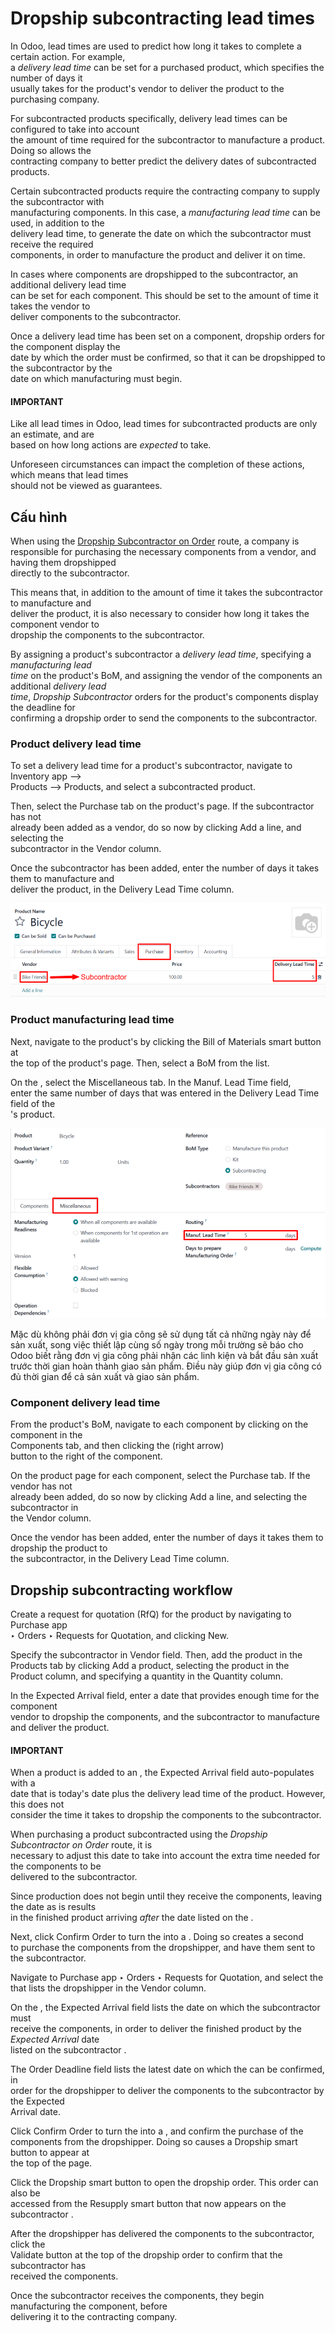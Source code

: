 # Dropship subcontracting lead times

In Odoo, lead times are used to predict how long it takes to complete a certain action. For example,\
a _delivery lead time_ can be set for a purchased product, which specifies the number of days it\
usually takes for the product's vendor to deliver the product to the purchasing company.

For subcontracted products specifically, delivery lead times can be configured to take into account\
the amount of time required for the subcontractor to manufacture a product. Doing so allows the\
contracting company to better predict the delivery dates of subcontracted products.

Certain subcontracted products require the contracting company to supply the subcontractor with\
manufacturing components. In this case, a _manufacturing lead time_ can be used, in addition to the\
delivery lead time, to generate the date on which the subcontractor must receive the required\
components, in order to manufacture the product and deliver it on time.

In cases where components are dropshipped to the subcontractor, an additional delivery lead time\
can be set for each component. This should be set to the amount of time it takes the vendor to\
deliver components to the subcontractor.

Once a delivery lead time has been set on a component, dropship orders for the component display the\
date by which the order must be confirmed, so that it can be dropshipped to the subcontractor by the\
date on which manufacturing must begin.

#### IMPORTANT

Like all lead times in Odoo, lead times for subcontracted products are only an estimate, and are\
based on how long actions are _expected_ to take.

Unforeseen circumstances can impact the completion of these actions, which means that lead times\
should not be viewed as guarantees.

## Cấu hình

When using the [Dropship Subcontractor on Order](applications/inventory_and_mrp/manufacturing/subcontracting/subcontracting_dropship.md) route, a company is\
responsible for purchasing the necessary components from a vendor, and having them dropshipped\
directly to the subcontractor.

This means that, in addition to the amount of time it takes the subcontractor to manufacture and\
deliver the product, it is also necessary to consider how long it takes the component vendor to\
dropship the components to the subcontractor.

By assigning a product's subcontractor a _delivery lead time_, specifying a _manufacturing lead_\
_time_ on the product's BoM, and assigning the vendor of the components an additional _delivery lead_\
_time_, _Dropship Subcontractor_ orders for the product's components display the deadline for\
confirming a dropship order to send the components to the subcontractor.

### Product delivery lead time

To set a delivery lead time for a product's subcontractor, navigate to Inventory app -->\
Products --> Products, and select a subcontracted product.

Then, select the Purchase tab on the product's page. If the subcontractor has not\
already been added as a vendor, do so now by clicking Add a line, and selecting the\
subcontractor in the Vendor column.

Once the subcontractor has been added, enter the number of days it takes them to manufacture and\
deliver the product, in the Delivery Lead Time column.

![The Delivery Lead Time field for a subcontractor, on the Purchase tab of a product page.](../../../../.gitbook/assets/delivery-lead-time1.png)

### Product manufacturing lead time

Next, navigate to the product's by clicking the Bill of Materials smart button at\
the top of the product's page. Then, select a BoM from the list.

On the , select the Miscellaneous tab. In the Manuf. Lead Time field,\
enter the same number of days that was entered in the Delivery Lead Time field of the\
's product.

![The Manuf. Lead Time field on a product's BoM.](../../../../.gitbook/assets/manufacturing-lead-time.png)

Mặc dù không phải đơn vị gia công sẽ sử dụng tất cả những ngày này để sản xuất, song việc thiết lập cùng số ngày trong mỗi trường sẽ báo cho Odoo biết rằng đơn vị gia công phải nhận các linh kiện và bắt đầu sản xuất trước thời gian hoàn thành giao sản phẩm. Điều này giúp đơn vị gia công có đủ thời gian để cả sản xuất và giao sản phẩm.

### Component delivery lead time

From the product's BoM, navigate to each component by clicking on the component in the\
Components tab, and then clicking the (right arrow)\
button to the right of the component.

On the product page for each component, select the Purchase tab. If the vendor has not\
already been added, do so now by clicking Add a line, and selecting the subcontractor in\
the Vendor column.

Once the vendor has been added, enter the number of days it takes them to dropship the product to\
the subcontractor, in the Delivery Lead Time column.

## Dropship subcontracting workflow

Create a request for quotation (RfQ) for the product by navigating to Purchase app\
‣ Orders ‣ Requests for Quotation, and clicking New.

Specify the subcontractor in Vendor field. Then, add the product in the\
Products tab by clicking Add a product, selecting the product in the\
Product column, and specifying a quantity in the Quantity column.

In the Expected Arrival field, enter a date that provides enough time for the component\
vendor to dropship the components, and the subcontractor to manufacture and deliver the product.

#### IMPORTANT

When a product is added to an , the Expected Arrival field auto-populates with a\
date that is today's date plus the delivery lead time of the product. However, this does not\
consider the time it takes to dropship the components to the subcontractor.

When purchasing a product subcontracted using the _Dropship Subcontractor on Order_ route, it is\
necessary to adjust this date to take into account the extra time needed for the components to be\
delivered to the subcontractor.

Since production does not begin until they receive the components, leaving the date as is results\
in the finished product arriving _after_ the date listed on the .

Next, click Confirm Order to turn the into a . Doing so creates a second\
to purchase the components from the dropshipper, and have them sent to the subcontractor.

Navigate to Purchase app ‣ Orders ‣ Requests for Quotation, and select the\
that lists the dropshipper in the Vendor column.

On the , the Expected Arrival field lists the date on which the subcontractor must\
receive the components, in order to deliver the finished product by the _Expected Arrival_ date\
listed on the subcontractor .

The Order Deadline field lists the latest date on which the can be confirmed, in\
order for the dropshipper to deliver the components to the subcontractor by the Expected\
Arrival date.

Click Confirm Order to turn the into a , and confirm the purchase of the\
components from the dropshipper. Doing so causes a Dropship smart button to appear at\
the top of the page.

Click the Dropship smart button to open the dropship order. This order can also be\
accessed from the Resupply smart button that now appears on the subcontractor .

After the dropshipper has delivered the components to the subcontractor, click the\
Validate button at the top of the dropship order to confirm that the subcontractor has\
received the components.

Once the subcontractor receives the components, they begin manufacturing the component, before\
delivering it to the contracting company.

